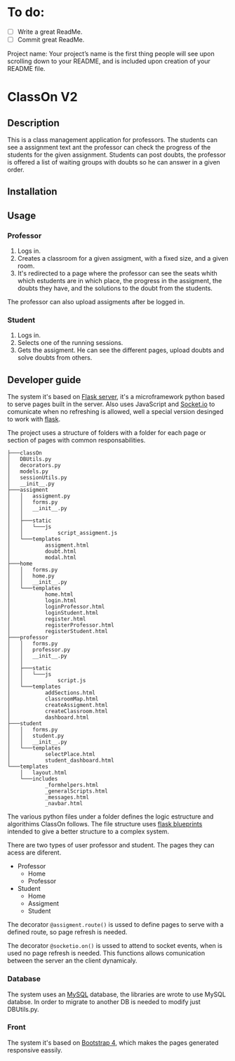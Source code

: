 # To do:  
- [ ] Write a great ReadMe.  
- [ ] Commit great ReadMe.  

Project name: Your project’s name is the first thing people will see upon scrolling down to your README, and is included upon creation of your README file.

# ClassOn V2
## Description
This is a class management application for professors. The students can see a assignment text ant the professor can check the progress of the students for the given assignment. Students can post doubts, the professor is offered a list of waiting groups with doubts so he can answer in a given order.

## Installation

## Usage
### Professor 
1. Logs in.
2. Creates a classroom for a given assigment, with a fixed size, and a given room.
3. It's redirected to a page where the professor can see the seats whith which estudents are in which place, the progress in the assigment, the doubts they have, and the solutions to the doubt from the students.

The professor can also upload assigments after be logged in.

### Student
1. Logs in.
2. Selects one of the running sessions.
3. Gets the assigment. He can see the different pages, upload doubts and solve doubts from others.

## Developer guide  
The system it's based on [Flask server](http://flask.pocoo.org), it's a microframework python based to serve pages built in the server. 
Also uses JavaScript and [Socket.io](https://socket.io) to comunicate when no refreshing is allowed, well a special version desinged to work with [flask](http://flask-socketio.readthedocs.io/en/latest/).

The project uses a structure of folders with a folder for each page or section of pages with common responsabilities. 

```
├───classOn  
│   DBUtils.py  
│   decorators.py  
│   models.py  
│   sessionUtils.py 
│   __init__.py
├───assigment
│   │   assigment.py
│   │   forms.py
│   │   __init__.py
│   │
│   ├───static
│   │   └───js
│   │           script_assigment.js
│   └───templates
│           assigment.html
│           doubt.html
│           modal.html
├───home
│   │   forms.py
│   │   home.py
│   │   __init__.py
│   └───templates
│           home.html
│           login.html
│           loginProfessor.html
│           loginStudent.html
│           register.html
│           registerProfessor.html
│           registerStudent.html
├───professor
│   │   forms.py
│   │   professor.py
│   │   __init__.py
│   │
│   ├───static
│   │   └───js
│   │           script.js
│   └───templates
│           addSections.html
│           classroomMap.html
│           createAssigment.html
│           createClassroom.html
│           dashboard.html
├───student
│   │   forms.py
│   │   student.py
│   │   __init__.py
│   └───templates
│           selectPlace.html
│           student_dashboard.html
└───templates
    │   layout.html
    └───includes
            _formhelpers.html
            _generalScripts.html
            _messages.html
            _navbar.html
```

The various python files under a folder defines the logic estructure and algorithims ClassOn follows. The file structure uses [flask blueprints](http://flask.pocoo.org/docs/1.0/blueprints/) intended to give a better structure to a complex system.

There are two types of user professor and student. The pages they can acess are diferent.
- Professor
    - Home
    - Professor
- Student 
    - Home
    - Assigment
    - Student

The decorator ``@assigment.route()`` is ussed to define pages to serve with a defined route, so page refresh is needed.

The decorator ``@socketio.on()`` is ussed to attend to socket events, when is used no page refresh is needed. This functions allows comunication between the server an the client dynamicaly.

### Database
The system uses an [MySQL](https://www.mysql.com) database, the libraries are wrote to use MySQL databse. In order to migrate to another DB is needed to modify just DBUtils.py.  

### Front 
The system it's based on [Bootstrap 4](https://getbootstrap.com), which makes the pages generated responsive eassily.